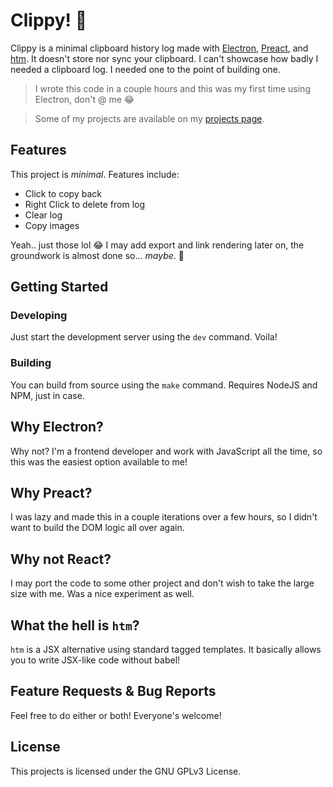 # Clippy! 🚀
Clippy is a minimal clipboard history log made with
[Electron](https://electronjs.org), [Preact](https://preactjs.com), and
[htm](https://github.com/developit/htm). It doesn't store nor sync your
clipboard. I can't showcase how badly I needed a clipboard log. I
needed one to the point of building one.

> I wrote this code in a couple hours and this was my first time using Electron, don't @ me 😂

> Some of my projects are available on my [projects page](https://iamnabil.netlify.app/projects).

## Features
This project is *minimal*. Features include:

- Click to copy back
- Right Click to delete from log
- Clear log
- Copy images

Yeah.. just those lol 😂 I may add export and link rendering later on, the
groundwork is almost done so... _maybe_. 🤷

## Getting Started

### Developing
Just start the development server using the `dev` command. Voila!

### Building
You can build from source using the `make` command. Requires NodeJS and NPM,
just in case.

## Why Electron?
Why not? I'm a frontend developer and work with JavaScript all the time, so this
was the easiest option available to me!

## Why Preact?
I was lazy and made this in a couple iterations over a few hours, so I didn't
want to build the DOM logic all over again.

## Why not React?
I may port the code to some other
project and don't wish to take the large size with me. Was a nice experiment as well.

## What the hell is `htm`?
`htm` is a JSX alternative using standard tagged templates. It basically allows
you to write JSX-like code without babel!

## Feature Requests & Bug Reports
Feel free to do either or both! Everyone's welcome!

## License
This projects is licensed under the GNU GPLv3 License.